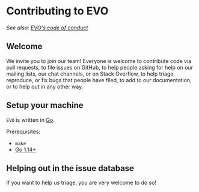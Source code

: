 Contributing to EVO
=======================

_See also: [EVO's code of conduct](CODE_OF_CONDUCT.md)_

Welcome
-------

We invite you to join our team! Everyone is welcome to contribute code
via pull requests, to file issues on GitHub, to help people asking for
help on our mailing lists, our chat channels, or on Stack Overflow, to
help triage, reproduce, or fix bugs that people have filed, to add to our
documentation, or to help out in any other way.


Setup your machine
---------------------

`EVO` is written in [Go](https://golang.org/).

Prerequisites:

- `make`
- [Go 1.14+](https://golang.org/doc/install)


Helping out in the issue database
---------------------------------

If you want to help us triage, you are very welcome to do so!
